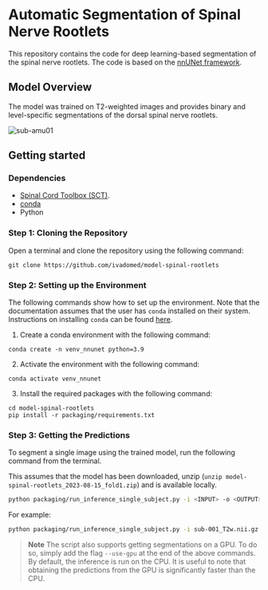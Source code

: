 # Automatic Segmentation of Spinal Nerve Rootlets 

This repository contains the code for deep learning-based segmentation of the spinal nerve rootlets. The code is based on the [nnUNet framework](https://github.com/MIC-DKFZ/nnUNet).

## Model Overview

The model was trained on T2-weighted images and provides binary and level-specific segmentations of the dorsal spinal nerve rootlets.

![sub-amu01](https://github.com/ivadomed/model-spinal-rootlets/assets/39456460/05a4b366-89e4-4986-a0f3-3c568517bbd0)

## Getting started

### Dependencies

- [Spinal Cord Toolbox (SCT)](https://spinalcordtoolbox.com/user_section/installation.html). 
- [conda](https://conda.io/projects/conda/en/latest/user-guide/install/index.html) 
- Python

### Step 1: Cloning the Repository

Open a terminal and clone the repository using the following command:

~~~
git clone https://github.com/ivadomed/model-spinal-rootlets
~~~

### Step 2: Setting up the Environment

The following commands show how to set up the environment. 
Note that the documentation assumes that the user has `conda` installed on their system. 
Instructions on installing `conda` can be found [here](https://conda.io/projects/conda/en/latest/user-guide/install/index.html).

1. Create a conda environment with the following command:
```
conda create -n venv_nnunet python=3.9
```

2. Activate the environment with the following command:
```
conda activate venv_nnunet
```

3. Install the required packages with the following command:
```
cd model-spinal-rootlets
pip install -r packaging/requirements.txt
```
 
### Step 3: Getting the Predictions

To segment a single image using the trained model, run the following command from the terminal. 

This assumes that the model has been downloaded, unzip (`unzip model-spinal-rootlets_2023-08-15_fold1.zip`) and is available locally.

```bash
python packaging/run_inference_single_subject.py -i <INPUT> -o <OUTPUT> -path-model <PATH_TO_MODEL_FOLDER>
```

For example:

```bash
python packaging/run_inference_single_subject.py -i sub-001_T2w.nii.gz -o sub-001_T2w_label-rootlet.nii.gz -path-model model-spinal-rootlets_2023-08-15_fold1
```

> **Note**
> The script also supports getting segmentations on a GPU. To do so, simply add the flag `--use-gpu` at the end of the above commands. By default, the inference is run on the CPU. 
> It is useful to note that obtaining the predictions from the GPU is significantly faster than the CPU.

